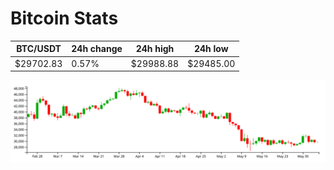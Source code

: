 # Bitcoin Stats

BTC/USDT|24h change|24h high|24h low|
|---|---|---|---|
|$29702.83|0.57%|$29988.88|$29485.00|

<img src="./chart.svg">
